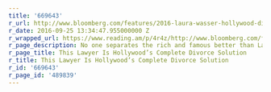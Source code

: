 ```yaml
---
title: '669643'
r_url: http://www.bloomberg.com/features/2016-laura-wasser-hollywood-divorce-lawyer/
r_date: 2016-09-25 13:34:47.955000000 Z
r_wrapped_url: https://www.reading.am/p/4r4z/http://www.bloomberg.com/features/2016-laura-wasser-hollywood-divorce-lawyer/
r_page_description: No one separates the rich and famous better than Laura Wasser.
r_page_title: This Lawyer Is Hollywood’s Complete Divorce Solution
r_title: This Lawyer Is Hollywood’s Complete Divorce Solution
r_id: '669643'
r_page_id: '489839'
---
```



